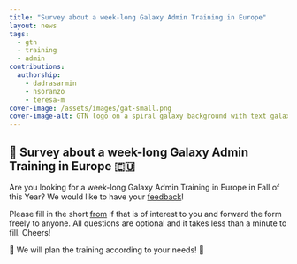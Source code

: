 ```yaml
---
title: "Survey about a week-long Galaxy Admin Training in Europe"
layout: news
tags:
  - gtn
  - training
  - admin
contributions:
  authorship:
    - dadrasarmin
    - nsoranzo
    - teresa-m
cover-image: /assets/images/gat-small.png
cover-image-alt: GTN logo on a spiral galaxy background with text galaxy admin training
---
```


## 🚀 Survey about a week-long Galaxy Admin Training in Europe 🇪🇺

Are you looking for a week-long Galaxy Admin Training in Europe in Fall of this Year? We would like to have your [feedback](https://docs.google.com/forms/d/e/1FAIpQLSed-4aY8bREeTFyrXyY37nCtw6UioNzPRGBLnFBR8CeXQaVBA/viewform)!

Please fill in the short [from](https://docs.google.com/forms/d/e/1FAIpQLSed-4aY8bREeTFyrXyY37nCtw6UioNzPRGBLnFBR8CeXQaVBA/viewform) if that is of interest to you and forward the form freely to anyone. All questions are optional and it takes less than a minute to fill. Cheers! 

🎉 We will plan the training according to your needs! 🎉


